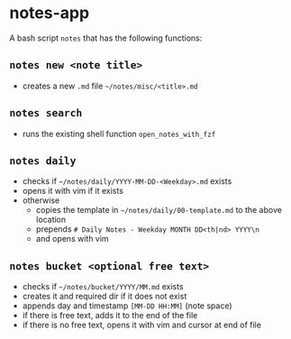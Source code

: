 # notes-app

A bash script `notes` that has the following functions:

## `notes new <note title>`
  - creates a new `.md` file `~/notes/misc/<title>.md`

## `notes search`
  - runs the existing shell function `open_notes_with_fzf`

## `notes daily`
  - checks if `~/notes/daily/YYYY-MM-DD-<Weekday>.md` exists
  - opens it with vim if it exists
  - otherwise
    - copies the template in `~/notes/daily/00-template.md` to the above
    location
    - prepends `# Daily Notes - Weekday MONTH DD<th|nd> YYYY\n`
    - and opens with vim

## `notes bucket <optional free text>`
  - checks if `~/notes/bucket/YYYY/MM.md` exists
  - creates it and required dir if it does not exist
  - appends day and timestamp `[MM-DD HH:MM]` (note space)
  - if there is free text, adds it to the end of the file
  - if there is no free text, opens it with vim and cursor at end of file
